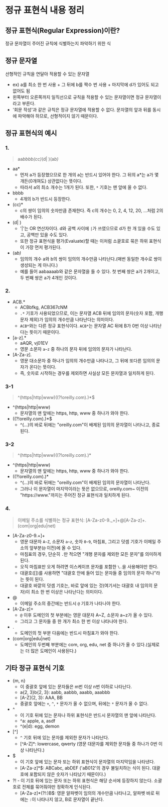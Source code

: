 # 정규 표현식 내용 정리
## 정규 표현식(Regular Expression)이란?
정규 문자열이 주어진 규칙에 식별하는지 파악하기 위한 식

## 정규 문자열
선형적인 규칙을 연달아 적용할 수 있는 문자열
* ex) a를 최소 한 번 사용 + 그 뒤에 b를 짝수 번 사용 + 마지막에 d가 있어도 되고 없어도 됨
* 왼쪽부터 오른쪽까지 일직선으로 규칙을 적용할 수 있는 문자열이면 정규 문자열이라고 부른다.
* '회문 작성'과 같은 규칙은 정규 문자열에 적용할 수 없다. 문자열의 앞과 뒤를 동시에 파악해야 하므로, 선형적이지 않기 때문이다.

## 정규 표현식의 예시
### 1.
>aa*bbbb(cc)*(d| )(a*b)*
* aa*
  * 먼저 a가 등장했으므로 한 개의 a는 반드시 있어야 한다. 그 뒤의 a*는 a가 몇 개든(0개여도) 상관없다는 뜻이다.
  * 따라서 a의 최소 개수는 1개가 된다. 또한, `*` 기호는 맨 앞에 올 수 없다.
* bbbb
  * 4개의 b가 반드시 등장한다.
* (cc)*
  * c의 쌍이 임의의 숫자만큼 존재한다. 즉 c의 개수는 0, 2, 4, 12, 20, ...처럼 2의 배수가 된다.
* (d| )
  * '|'는 OR 연산자이다. d와 공백 사이에 `|`가 쓰였으므로 d가 한 개 있을 수도 있고, 공백만 있을 수도 있다.
  * 또한 정규 표현식을 평가(Evaluate)할 때는 이처럼 소괄호로 묶은 하위 표현식이 가장 먼저 평가된다.
* (a*b)*
  * 임의의 개수 a와 b의 쌍이 임의의 개수만큼 나타난다.(매번 동일한 개수로 쌍이 생성되는 게 아니다.)
  * 예를 들어 aabaaaab와 같은 문자열을 들 수 있다. 첫 번째 쌍은 a가 2개이고, 두 번째 쌍은 a가 4개인 것이다.

### 2.
* ACB.*
  * ACBbfkg, ACB367cNM
  * `.*` 기호가 사용되었으므로, 이는 문자열 ACB 뒤에 임의의 문자(숫자 포함, 개행 문자 제외)가 임의의 개수만큼 나타난다는 의미이다.
  * `ACB*`와는 다른 정규 표현식이다. `ACB*`는 문자열 AC 뒤에 B가 0번 이상 나타난다는 뜻이기 때문이다.
* [a-z].*
  * aAQR, vj01EV
  * 영문 소문자 `a~z` 중 하나의 문자 뒤에 임의의 문자가 나타난다.
* [A-Za-z]*.*
  * 영문 대소문자 중 하나가 임의의 개수만큼 나타나고, 그 뒤에 또다른 임의의 문자가 온다는 뜻이다.
  * 즉, 숫자로 시작하는 경우를 제외하면 사실상 모든 문자열과 일치하게 된다.

### 3-1
>^(https|http|www)((?!oreilly.com).)*$
* ^(https|http|www)
  * 문자열의 맨 앞에는 https, http, www 중 하나가 와야 한다.
* ((?!oreilly.com).)*$
  * ^(...)의 바로 뒤에는 "oreilly.com"이 배제된 임의의 문자열이 나타나고, 종료된다.

### 3-2
>^(https|http|www)((?!oreilly.com).)*
* ^(https|http|www)
  * 문자열의 맨 앞에는 https, http, www 중 하나가 와야 한다.
* ((?!oreilly.com).)*
  * ^(...)의 바로 뒤에는 "oreilly.com"이 배제된 임의의 문자열이 나타난다.
  * 그러나 이 문자열이 마지막이라는 뜻은 없으므로, oreilly.com~ 이전의 "https://www."까지는 주어진 정규 표현식과 일치하게 된다.


### 4.
>이메일 주소를 식별하는 정규 표현식: [A-Za-z0-9\._+]+@[A-Za-z]+\.(com|org|edu|net)
* [A-Za-z0-9\.+]+
  * 영문 대문자 `A~Z`, 소문자 `a~z`, 숫자 `0~9`, 마침표, 그리고 덧셈 기호가 이메일 주소의 앞부분(`@` 이전)에 올 수 있다.
  * 마침표의 경우, 단순히 `.`만 적으면 "개행 문자를 제외한 모든 문자"를 의미하게 된다.
  * 오직 마침표만 오게 하려면 이스케이프 문자를 포함한 `\.`을 사용해야만 한다.
  * 대괄호([])를 사용하면 "대괄호 안에 들어 있는 문자들 중 임의의 문자 하나"라는 뜻이 된다.
  * 대괄호 바깥의 덧셈 기호는, 바로 앞에 있는 것(여기서는 대괄호 내 임의의 문자)이 최소 한 번 이상은 나타난다는 의미이다.
* @
  * 이메일 주소의 중간에는 반드시 `@` 기호가 나타나야 한다.
* [A-Za-z]+
  * `@` 이후 도메인의 첫 부분에는 영문 대문자 A~Z, 소문자 a~z가 올 수 있다.
  * 그리고 그 문자들 중 한 개가 최소 한 번 이상 나타나야 한다.
* .
  * 도메인의 첫 부분 다음에는 반드시 마침표가 와야 한다.
* (com|org|edu|net)
  * 도메인의 두번째 부분에는 com, org, edu, net 중 하나가 올 수 있다.(실제로는 더 많은 도메인이 사용된다.)

## 기타 정규 표현식 기호
* {m, n}
  * 이 중괄호 앞에 있는 문자들은 m번 이상 n번 이하로 나타난다.
  * a{2, 3}b{2, 3}: aabb, aabbb, aaabb, aaabbb
  * [A-Z]{2, 3}: AAA, BB
  * 중괄호 앞에는 `+`, `^`, `*` 문자가 올 수 없으며, 뒤에는 `*` 문자가 올 수 없다.
* ^
  * 이 기호 뒤에 있는 문자나 하위 표현식은 반드시 문자열의 맨 앞에 나타난다.
  * ^a: apple, a, asdf
  * ^(e|d): egg, demon
* [^]
  * `^` 기호 뒤에 있는 문자를 제외한 문자가 나타난다.
  * [^A-Z]*: lowercase, qwerty (영문 대문자를 제외한 문자들 중 하나가 0번 이상 나타난다.)
* $
  * 이 기호 앞에 있는 문자 또는 하위 표현식이 문자열의 마지막임을 나타낸다.
  * [A-Za-z]*$: ABCabc, abDEF ('aB012'의 경우 불일치하는 식이 된다. 대괄호에 포함되지 않은 숫자가 나타났기 때문이다.)
* ?! - 이 기호 뒤에 있는 문자 또는 하위 표현식은 해당 순서에 등장하지 않는다. 소괄호로 전체를 묶어줘야만 정확하게 인식된다.
  * [A-Za-z]*(?!:)B$: 영문 알파벳이 임의의 개수만큼 나타나고, 알파벳 바로 뒤에는 `:`이 나타나지 않고, B로 문자열이 끝난다.
